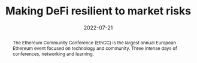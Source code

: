 ---
title: Making DeFi resilient to market risks

event:  EthCC - The Ethereum Community Conference, Paris
event_url: https://ethcc.io/

location: "EthCC - The Ethereum Community Conference, Paris"
<!-- address:
  street: 415 Main St
  city: Cambridge
  region: MA
  postcode: '02142'
  country: United States -->

summary: The Ethereum Community Conference (EthCC) is the largest annual European Ethereum event focused on technology and community. Three intense days of conferences, networking and learning.

abstract: The Ethereum Community Conference (EthCC) is the largest annual European Ethereum event focused on technology and community. Three intense days of conferences, networking and learning.

# Talk start and end times.
#   End time can optionally be hidden by prefixing the line with `#`.
date: "2022-07-21"
#date_end: "2030-06-01T15:00:00Z"
all_day: false

# Schedule page publish date (NOT talk date).
publishDate: "2017-01-01T00:00:00Z"

authors: []
tags: []

# Is this a featured talk? (true/false)
featured: true

image:
  caption: ''
  focal_point: Right

links:
url_code: ""
url_pdf: ""
url_slides: ""
url_video: ""
url_embed: ""

# Markdown Slides (optional).
#   Associate this talk with Markdown slides.
#   Simply enter your slide deck's filename without extension.
#   E.g. `slides = "example-slides"` references `content/slides/example-slides.md`.
#   Otherwise, set `slides = ""`.
# slides: example

# Projects (optional).
#   Associate this post with one or more of your projects.
#   Simply enter your project's folder or file name without extension.
#   E.g. `projects = ["internal-project"]` references `content/project/deep-learning/index.md`.
#   Otherwise, set `projects = []`.
#projects:
#- internal-project
---